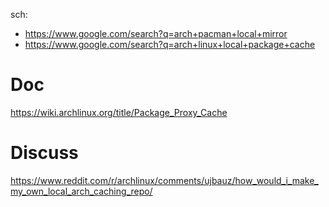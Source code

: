 sch:
- https://www.google.com/search?q=arch+pacman+local+mirror
- https://www.google.com/search?q=arch+linux+local+package+cache

# Doc
https://wiki.archlinux.org/title/Package_Proxy_Cache

# Discuss
https://www.reddit.com/r/archlinux/comments/ujbauz/how_would_i_make_my_own_local_arch_caching_repo/
